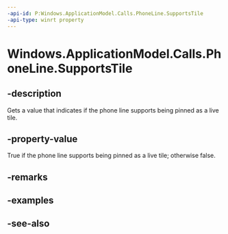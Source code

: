 ```yaml
---
-api-id: P:Windows.ApplicationModel.Calls.PhoneLine.SupportsTile
-api-type: winrt property
---
```


<!-- Property syntax
public bool SupportsTile { get; }
-->

# Windows.ApplicationModel.Calls.PhoneLine.SupportsTile

## -description
Gets a value that indicates if the phone line supports being pinned as a live tile.

## -property-value
True if the phone line supports being pinned as a live tile; otherwise false.

## -remarks

## -examples

## -see-also
